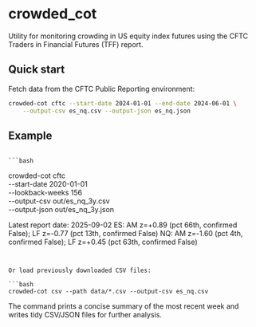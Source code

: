 # crowded_cot

Utility for monitoring crowding in US equity index futures using the CFTC
Traders in Financial Futures (TFF) report.

## Quick start

Fetch data from the CFTC Public Reporting environment:

```bash
crowded-cot cftc --start-date 2024-01-01 --end-date 2024-06-01 \
    --output-csv es_nq.csv --output-json es_nq.json
```

## Example
                                                                                ```bash                                       
crowded-cot cftc \
  --start-date 2020-01-01 \
  --lookback-weeks 156 \
  --output-csv  out/es_nq_3y.csv \
  --output-json out/es_nq_3y.json

Latest report date: 2025-09-02
ES: AM z=+0.89 (pct 66th, confirmed False); LF z=-0.77 (pct 13th, confirmed False)
NQ: AM z=-1.60 (pct 4th, confirmed False); LF z=+0.45 (pct 63th, confirmed False)
```


Or load previously downloaded CSV files:

```bash
crowded-cot csv --path data/*.csv --output-csv es_nq.csv
```

The command prints a concise summary of the most recent week and writes tidy
CSV/JSON files for further analysis.